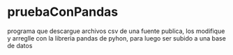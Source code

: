 # pruebaConPandas
programa que descargue archivos csv de una fuente publica, los modifique y arreglle con la libreria pandas de pyhon, para luego ser subido a una base de datos
